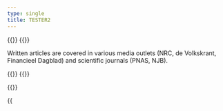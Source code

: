 ```yaml
---
type: single
title: TESTER2
---
```


{{<container>}}
{{<row>}}

<p>Written articles are covered in various media outlets (NRC, de Volkskrant, Financieel Dagblad) and scientific journals (PNAS, NJB).</p>
{{</row>}}
{{</container>}}

{{<container>}}

<!-- Unsupervised bias detection tool paper -->
{{<title title="2025">}}
{{<banner img="/images/articles-opinions/20250203 Auditing a Dutch Public Sector Risk Profiling Algorithm Using an Unsupervised Bias Detection Tool.png" >}}
**Preprint scientific article**

Auditing a Dutch Public Sector Risk Profiling Algorithm Using an Unsupervised Bias Detection Tool [[link](https://arxiv.org/pdf/2502.01713)]

03-02-2025
{{</banner>}}
{{</container>}}

{{<container>}}
{{<title title="2024">}}

<!-- Volkskrant interview -->
{{<banner img="/images/articles-opinions/20240523 Volkskrant.png" >}}
**Interview de Volkskrant**

'Not the algorithm is the bogeyman, it's how people choose way people use it' [[link](https://www.volkskrant.nl/binnenland/wiskundige-jurriaan-parie-niet-het-algoritme-is-de-boeman-maar-de-manier-waarop-mensen-het-gebruiken~bca4caa8/)]

23-05-2024
{{</banner>}}

<!-- NJB -->
{{<banner img="/images/articles-opinions/20240315 NJB cover.jpg" >}}
**Co-author scientific article Dutch Journal for Legal Professionals (NJB)**

'Algoprudence: Jurisprudence for algorithms' [[link](https://algorithmaudit.eu/nl/knowledge-platform/knowledge-base/white_paper_algoprudence/)]

15-03-2024
{{</banner>}}

<!-- Opinie Parool interview -->
{{<banner img="/images/articles-opinions/20240214 Parool.png" >}}
**Co-author op-ed Parool**

'Assess both bias of algorithm as civil servant' [[link](https://www.parool.nl/columns-opinie/opinie-onderzoek-vooringenomenheid-van-zowel-algoritme-als-ambtenaar~bd69aa5e/)]

14-02-2024
{{</banner>}}
{{</container>}}

{{<container>}}
{{<title title="2023">}} 
{{<banner img="/images/pink_square.png" >}}
How the Dutch Parlaiment should take action at the national level to regulate algorithmic systems? [[link](https://www.parool.nl/columns-opinie/opinie-onderzoek-vooringenomenheid-van-zowel-algoritme-als-ambtenaar~bd69aa5e/)]
{{</banner>}}
{{</container>}}

{{<container>}}
{{<title title="2022">}} 
{{<banner img="/images/articles-opinions/20220414 FD.png" >}}
**Op-ed Financieel Dagblad**

We need to reevaluate the purpose of algorithmic systems [[link](https://fd.nl/opinie/1436425/we-moeten-ons-bezinnen-op-het-bestaansrecht-van-algoritmen)]

14-04-2022
{{</banner>}}
{{</container>}}

{{<container>}}
{{<title title="2021">}} 
{{<banner img="/images/articles-opinions/20210720 Volkskrant.png" >}}
**Op-ed Volkskrant**

Be careful, if we aim to have public algorithms that are free from discrimination [[link](https://www.volkskrant.nl/columns-opinie/opinie-even-opletten-als-we-bij-de-overheid-algoritmen-zonder-discriminatie-willen~bad6aeca/?referrer=https%3A%2F%2Fjfparie.github.io%2F)]

20-07-2021
{{</banner>}}
{{</container>}}
